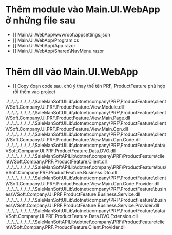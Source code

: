 # Thêm module vào Main.UI.WebApp ở những file sau

- [] Main.UI.WebApp\wwwroot\appsettings.json
- [] Main.UI.WebApp\Program.cs
- [] Main.UI.WebApp\App.razor
- [] Main.UI.WebApp\Shared\NavMenu.razor

# Thêm dll vào Main.UI.WebApp 

- [] Copy đoạn code sau, chú ý thay thế tên PRF, ProductFeature phù hợp rồi thêm vào project

<Reference Include="VSoft.Company.UI.PRF.ProductFeature.View.Module">
    <HintPath>..\..\..\..\..\..\..\SaleManSoftUILib\dotnet\company\PRF\ProductFeature\client\VSoft.Company.UI.PRF.ProductFeature.View.Module.dll</HintPath>
</Reference>
<Reference Include="VSoft.Company.UI.PRF.ProductFeature.View.Main.Page">
    <HintPath>..\..\..\..\..\..\..\SaleManSoftUILib\dotnet\company\PRF\ProductFeature\client\VSoft.Company.UI.PRF.ProductFeature.View.Main.Page.dll</HintPath>
</Reference>
<Reference Include="VSoft.Company.UI.PRF.ProductFeature.View.Main.Cpn">
    <HintPath>..\..\..\..\..\..\..\SaleManSoftUILib\dotnet\company\PRF\ProductFeature\client\VSoft.Company.UI.PRF.ProductFeature.View.Main.Cpn.dll</HintPath>
</Reference>
<Reference Include="VSoft.Company.UI.PRF.ProductFeature.View.Main.Cpn.Code">
    <HintPath>..\..\..\..\..\..\..\SaleManSoftUILib\dotnet\company\PRF\ProductFeature\client\VSoft.Company.UI.PRF.ProductFeature.View.Main.Cpn.Code.dll</HintPath>
</Reference>
<Reference Include="VSoft.Company.UI.PRF.ProductFeature.Data.DVO">
    <HintPath>..\..\..\..\..\..\..\SaleManSoftUILib\dotnet\company\PRF\ProductFeature\data\VSoft.Company.UI.PRF.ProductFeature.Data.DVO.dll</HintPath>
</Reference>
<Reference Include="VSoft.Company.PRF.ProductFeature.Client">
    <HintPath>..\..\..\..\..\..\..\SaleManSoftAPILib\dotnet\company\PRF\ProductFeature\client\VSoft.Company.PRF.ProductFeature.Client.dll</HintPath>
</Reference>
<Reference Include="VSoft.Company.PRF.ProductFeature.Business.Dto">
    <HintPath>..\..\..\..\..\..\..\SaleManSoftAPILib\dotnet\company\PRF\ProductFeature\bus\VSoft.Company.PRF.ProductFeature.Business.Dto.dll</HintPath>
</Reference>
<Reference Include="VSoft.Company.UI.PRF.ProductFeature.View.Main.Cpn.Code.Provider">
    <HintPath>..\..\..\..\..\..\..\SaleManSoftUILib\dotnet\company\PRF\ProductFeature\client\VSoft.Company.UI.PRF.ProductFeature.View.Main.Cpn.Code.Provider.dll</HintPath>
</Reference>
<Reference Include="VSoft.Company.UI.PRF.ProductFeature.Business.Service">
    <HintPath>..\..\..\..\..\..\..\SaleManSoftUILib\dotnet\company\PRF\ProductFeature\business\VSoft.Company.UI.PRF.ProductFeature.Business.Service.dll</HintPath>
</Reference>
<Reference Include="VSoft.Company.UI.PRF.ProductFeature.Business.Service.Provider">
    <HintPath>..\..\..\..\..\..\..\SaleManSoftUILib\dotnet\company\PRF\ProductFeature\business\VSoft.Company.UI.PRF.ProductFeature.Business.Service.Provider.dll</HintPath>
</Reference>
<Reference Include="VSoft.Company.UI.PRF.ProductFeature.Data.DVO.Extension">
    <HintPath>..\..\..\..\..\..\..\SaleManSoftUILib\dotnet\company\PRF\ProductFeature\data\VSoft.Company.UI.PRF.ProductFeature.Data.DVO.Extension.dll</HintPath>
</Reference>
<Reference Include="VSoft.Company.PRF.ProductFeature.Client.Provider">
    <HintPath>..\..\..\..\..\..\..\SaleManSoftAPILib\dotnet\company\PRF\ProductFeature\client\VSoft.Company.PRF.ProductFeature.Client.Provider.dll</HintPath>
</Reference>
